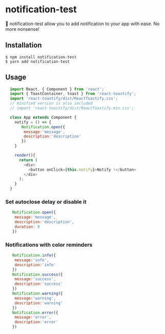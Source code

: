 # notification-test


🎉 notification-test allow you to add notification to your app with ease. No more nonsense!

## Installation

```
$ npm install notification-test
$ yarn add notification-test
```

## Usage

```javascript
  import React, { Component } from 'react';
  import { ToastContainer, toast } from 'react-toastify';
  import 'react-toastify/dist/ReactToastify.css';
  // minified version is also included
  // import 'react-toastify/dist/ReactToastify.min.css';

  class App extends Component {
    notify = () => {
       Notification.open({
        message:'message',
        description:'description'
       })
    }

    render(){
      return (
        <div>
          <button onClick={this.notify}>Notify !</button>
        </div>
      );
    }
  }
```
### Set autoclose delay or disable it


```js
   Notification.open({
    message:'message',
    description:'description',
    duration: 0
   })
```

### Notifications with color reminders

```js
   Notification.info({
    message:'info',
    description:'info'
   })
   Notification.success({
    message:'success',
    description:'success'
   })
   Notification.warning({
    message:'warning',
    description:'warning'
   })
   Notification.error({
    message:'error',
    description:'error'
   })
```
